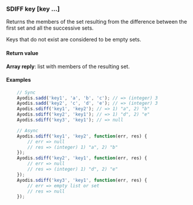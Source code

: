 ### SDIFF key [key ...]

Returns the members of the set resulting from the difference
between the first set and all the successive sets.

Keys that do not exist are considered to be empty sets.

#### Return value
**Array reply**: list with members of the resulting set.


#### Examples
```javascript
    // Sync
    Ayodis.sadd('key1', 'a', 'b', 'c'); // => (integer) 3
    Ayodis.sadd('key2', 'c', 'd', 'e'); // => (integer) 3
    Ayodis.sdiff('key1', 'key2'); // => 1) "a", 2) "b"
    Ayodis.sdiff('key2', 'key1'); // => 1) "d", 2) "e"
    Ayodis.sdiff('key3', 'key1'); // => null

    // Async
    Ayodis.sdiff('key1', 'key2', function(err, res) {
        // err => null
        // res => (integer) 1) "a", 2) "b"
    });
    Ayodis.sdiff('key2', 'key1', function(err, res) {
        // err => null
        // res => (integer) 1) "d", 2) "e"
    });
    Ayodis.sdiff('key3', 'key1', function(err, res) {
        // err => empty list or set
        // res => null
    });
```